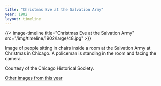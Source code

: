 ```yaml
---
title: "Christmas Eve at the Salvation Army"
year: 1902
layout: timeline
---
```


{{< image-timeline title="Christmas Eve at the Salvation Army" src="/img/timeline/1902/large/48.jpg" >}}


Image of people sitting in chairs inside a room at the Salvation Army at Christmas in Chicago. A policeman is standing in the room and facing the camera. 

Courtesy of the Chicago Historical Society. 

[Other images from this year](/historical/timeline/1902)